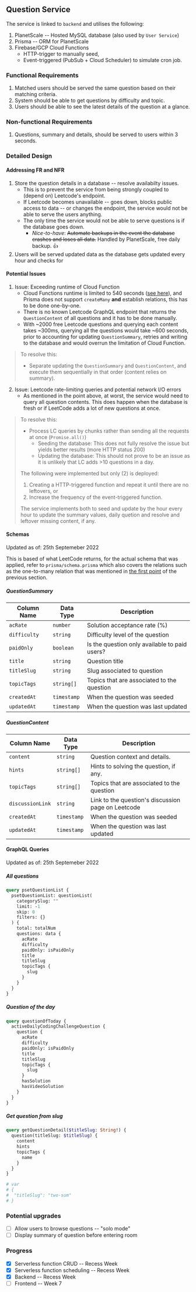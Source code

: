 ## Question Service

The service is linked to `backend` and utilises the following:

1. PlanetScale -- Hosted MySQL database (also used by `User Service`)
2. Prisma -- ORM for PlanetScale
3. Firebase/GCP Cloud Functions
   * HTTP-trigger to manually seed,
   * Event-triggered (PubSub + Cloud Scheduler) to simulate cron job.

### Functional Requirements

1. Matched users should be served the same question based on their matching criteria.
2. System should be able to get questions by difficulty and topic.
3. Users should be able to see the latest details of the question at a glance.

### Non-functional Requirements

1. Questions, summary and details, should be served to users within 3 seconds.

### Detailed Design

#### Addressing FR and NFR

1. Store the question details in a database -- resolve availabilty issues.
   * This is to prevent the service from being strongly coupled to (depend on) Leetcode's endpoint.
   * If Leetcode becomes unavailable -- goes down, blocks public access to data -- or changes the endpoint, the service would not be able to serve the users anything.
   * The only time the service would not be able to serve questions is if the database goes down.
     * *Nice-to-have*: ~~Automate backups in the event the database crashes and loses all data.~~ Handled by PlanetScale, free daily backup. :+1:
2. Users will be served updated data as the database gets updated every hour and checks for 

#### Potential Issues

1. Issue: Exceeding runtime of Cloud Function
   * Cloud Functions runtime is limited to 540 seconds ([see here](https://cloud.google.com/functions/quotas#time_limits)), and Prisma does not support `createMany` **and** establish relations, this has to be done one-by-one.
   * There is no known Leetcode GraphQL endpoint that returns the `QuestionContent` of all questions and it has to be done manually.
   * With ~2000 free Leetcode questions and querying each content takes ~300ms, querying all the questions would take ~600 seconds, prior to accounting for updating `QuestionSummary`, retries and writing to the database and would overrun the limitation of Cloud Function.

> To resolve this:
>
> * Separate updating the `QuestionSummary` and `QuestionContent`, and execute them sequentially in that order (content relies on summary).

2. Issue: Leetcode rate-limiting queries and potential network I/O errors
   * As mentioned in the point above, at worst, the service would need to query all question contents. This does happen when the database is fresh or if LeetCode adds a lot of new questions at once.

> To resolve this:
>
> * Process LC queries by chunks rather than sending all the requests at once (`Promise.all()`)
>   * Seeding the database: This does not fully resolve the issue but yields better results (more HTTP status 200)
>   * Updating the database: This should not prove to be an issue as it is unlikely that LC adds >10 questions in a day.
>
> The following were implemented but only (2) is deployed:
>
> 1. Creating a HTTP-triggered function and repeat it until there are no leftovers, or
> 2. Increase the frequency of the event-triggered function.
>
> The service implements both to seed and update by the hour every hour to update the summary values, daily quetion and resolve and leftover missing content, if any.

#### Schemas

Updated as of: 25th Septemeber 2022

This is based of what LeetCode returns, for the actual schema that was applied, refer to `prisma/schema.prisma` which also covers the relations such as the one-to-many relation that was mentioned in [the first point](#potential-issues) of the previous section.

##### QuestionSummary

| Column Name  | Data Type   | Description                                   |
| ------------ | ----------- | --------------------------------------------- |
| `acRate`     | `number`    | Solution acceptance rate (%)                  |
| `difficulty` | `string`    | Difficulty level of the question              |
| `paidOnly`   | `boolean`   | Is the question only available to paid users? |
| `title`      | `string`    | Question title                                |
| `titleSlug`  | `string`    | Slug associated to question                   |
| `topicTags`  | `string[]`  | Topics that are associated to the question    |
| `createdAt`  | `timestamp` | When the question was seeded                  |
| `updatedAt`  | `timestamp` | When the question was last updated            |

##### QuestionContent

| Column Name      | Data Type   | Description                                        |
| ---------------- | ----------- | -------------------------------------------------- |
| `content`        | `string`    | Question context and details.                      |
| `hints`          | `string[]`  | Hints to solving the question, if any.             |
| `topicTags`      | `string[]`  | Topics that are associated to the question         |
| `discussionLink` | `string`    | Link to the question's discussion page on Leetcode |
| `createdAt`      | `timestamp` | When the question was seeded                       |
| `updatedAt`      | `timestamp` | When the question was last updated                 |

#### GraphQL Queries

Updated as of: 25th Septemeber 2022

##### All questions

```graphql
query psetQuestionList {
  psetQuestionList: questionList(
    categorySlug: ""
    limit: -1
    skip: 0
    filters: {}
  ) {
    total: totalNum
    questions: data {
      acRate
      difficulty
      paidOnly: isPaidOnly
      title
      titleSlug
      topicTags {
        slug
      }
    }
  }
}
```

##### Question of the day

```graphql
query questionOfToday {
  activeDailyCodingChallengeQuestion {
    question {
      acRate
      difficulty
      paidOnly: isPaidOnly
      title
      titleSlug
      topicTags {
        slug
      }
      hasSolution
      hasVideoSolution
    }
  }
}
```

##### Get question from slug

```graphql
query getQuestionDetail($titleSlug: String!) {
  question(titleSlug: $titleSlug) {
    content
    hints
    topicTags {
      name
    }
  }
}

# var
# {
#  "titleSlug": "two-sum"
# }
```

### Potential upgrades

* [ ] Allow users to browse questions -- "solo mode"
* [ ] Display summary of question before entering room

### Progress

* [x] Serverless function CRUD -- Recess Week
* [x] Serverless function scheduling -- Recess Week
* [x] Backend -- Recess Week
* [ ] Frontend -- Week 7
